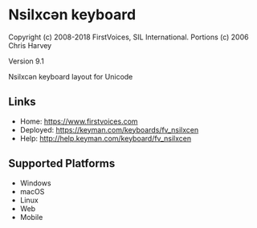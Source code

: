 Nsilxcən keyboard
======================

Copyright (c) 2008-2018 FirstVoices, SIL International. Portions (c) 2006 Chris Harvey

Version 9.1

Nsilxcən keyboard layout for Unicode

Links
-----

 * Home:     <https://www.firstvoices.com>
 * Deployed: <https://keyman.com/keyboards/fv_nsilxcen>
 * Help:     <http://help.keyman.com/keyboard/fv_nsilxcen>
 
Supported Platforms
-------------------

 * Windows
 * macOS
 * Linux
 * Web
 * Mobile

